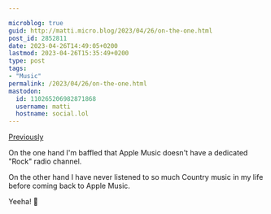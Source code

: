 ```yaml
---

microblog: true
guid: http://matti.micro.blog/2023/04/26/on-the-one.html
post_id: 2852811
date: 2023-04-26T14:49:05+0200
lastmod: 2023-04-26T15:35:49+0200
type: post
tags:
- "Music"
permalink: /2023/04/26/on-the-one.html
mastodon:
  id: 110265206982871868
  username: matti
  hostname: social.lol
---
```

[Previously](https://blog.martin-haehnel.de/2023/02/17/im-more-and.html)

On the one hand I'm baffled that Apple Music doesn't have a dedicated "Rock" radio channel.

On the other hand I have never listened to so much Country music in my life before coming back to Apple Music.

Yeeha! 🤠

